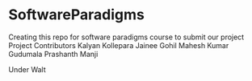 # SoftwareParadigms
Creating this repo for software paradigms course to submit our project
Project Contributors
Kalyan Kollepara
Jainee Gohil
Mahesh Kumar Gudumala
Prashanth Manji 

Under
Walt
